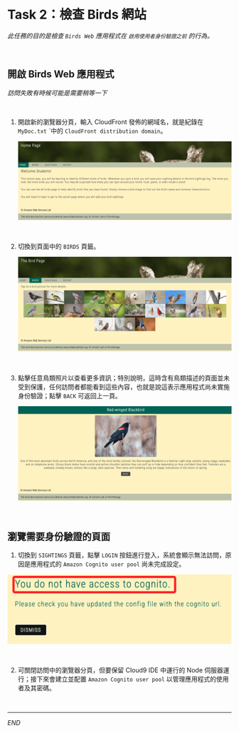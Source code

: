 # Task 2：檢查 Birds 網站

_此任務的目的是檢查 `Birds Web` 應用程式在 `啟用使用者身份驗證之前` 的行為。_

<br>

## 開啟 Birds Web 應用程式

_訪問失敗有時候可能是需要稍等一下_

<br>

1. 開啟新的瀏覽器分頁，輸入 CloudFront 發佈的網域名，就是紀錄在 `MyDoc.txt` ˋ中的 `CloudFront distribution domain`。

    ![](images/img_07.png)

<br>

2. 切換到頁面中的 `BIRDS` 頁籤。

    ![](images/img_08.png)

<br>

3. 點擊任意鳥類照片以查看更多資訊；特別說明，這時含有鳥類描述的頁面並未受到保護，任何訪問者都能看到這些內容，也就是說這表示應用程式尚未實施身份驗證；點擊 `BACK` 可返回上一頁。

    ![](images/img_09.png)

<br>

## 瀏覽需要身份驗證的頁面

1. 切換到 `SIGHTINGS` 頁籤，點擊 `LOGIN` 按鈕進行登入，系統會顯示無法訪問，原因是應用程式的 `Amazon Cognito user pool` 尚未完成設定。

![](images/img_10.png)

<br>

2. 可關閉訪問中的瀏覽器分頁，但要保留 Cloud9 IDE 中運行的 Node 伺服器運行；接下來會建立並配置 `Amazon Cognito user pool` 以管理應用程式的使用者及其密碼。

<br>

___

_END_